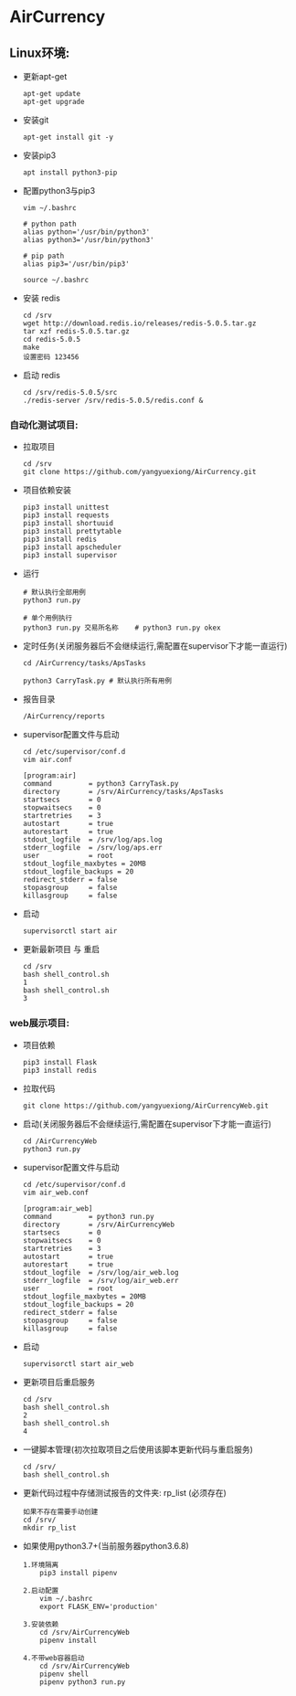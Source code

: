# AirCurrency

## Linux环境:

* 更新apt-get
    ```
    apt-get update
    apt-get upgrade
    ```

* 安装git
    ```
    apt-get install git -y
    ```

* 安装pip3
    ```
    apt install python3-pip
    ```

* 配置python3与pip3
    ```
    vim ~/.bashrc
    ```
    ```
    # python path 
    alias python='/usr/bin/python3'
    alias python3='/usr/bin/python3'

    # pip path
    alias pip3='/usr/bin/pip3'
    ```
    ```
    source ~/.bashrc
    ```

* 安装 redis
    ```
    cd /srv
    wget http://download.redis.io/releases/redis-5.0.5.tar.gz
    tar xzf redis-5.0.5.tar.gz
    cd redis-5.0.5
    make
    设置密码 123456
    ```

* 启动 redis
    ```
    cd /srv/redis-5.0.5/src
    ./redis-server /srv/redis-5.0.5/redis.conf &
    ```

### 自动化测试项目:

* 拉取项目
    ```
    cd /srv
    git clone https://github.com/yangyuexiong/AirCurrency.git
    ```

* 项目依赖安装
    ```
    pip3 install unittest
    pip3 install requests
    pip3 install shortuuid
    pip3 install prettytable
    pip3 install redis
    pip3 install apscheduler
    pip3 install supervisor
    ```

* 运行
    ```
    # 默认执行全部用例
    python3 run.py

    # 单个用例执行
    python3 run.py 交易所名称    # python3 run.py okex
    ```

* 定时任务(关闭服务器后不会继续运行,需配置在supervisor下才能一直运行)
    ```
    cd /AirCurrency/tasks/ApsTasks

    python3 CarryTask.py # 默认执行所有用例
    ```

* 报告目录
    ```
    /AirCurrency/reports
    ```

* supervisor配置文件与启动
    ```
    cd /etc/supervisor/conf.d
    vim air.conf
    ```
    ```
    [program:air]
    command         = python3 CarryTask.py
    directory       = /srv/AirCurrency/tasks/ApsTasks
    startsecs       = 0
    stopwaitsecs    = 0
    startretries    = 3
    autostart       = true
    autorestart     = true
    stdout_logfile  = /srv/log/aps.log
    stderr_logfile  = /srv/log/aps.err
    user            = root 
    stdout_logfile_maxbytes = 20MB
    stdout_logfile_backups = 20
    redirect_stderr = false
    stopasgroup     = false
    killasgroup     = false
    ```

* 启动
    ```
    supervisorctl start air
    ```

* 更新最新项目 与 重启
    ```
    cd /srv 
    bash shell_control.sh
    1
    bash shell_control.sh
    3
    ```

### web展示项目:

* 项目依赖
    ```
    pip3 install Flask
    pip3 install redis   
    ```

* 拉取代码
    ```
    git clone https://github.com/yangyuexiong/AirCurrencyWeb.git
    ```

* 启动(关闭服务器后不会继续运行,需配置在supervisor下才能一直运行)
    ```
    cd /AirCurrencyWeb
    python3 run.py
    ```

* supervisor配置文件与启动

    ```
    cd /etc/supervisor/conf.d
    vim air_web.conf
    ```
    ```
    [program:air_web]
    command         = python3 run.py
    directory       = /srv/AirCurrencyWeb
    startsecs       = 0
    stopwaitsecs    = 0
    startretries    = 3
    autostart       = true
    autorestart     = true
    stdout_logfile  = /srv/log/air_web.log
    stderr_logfile  = /srv/log/air_web.err
    user            = root 
    stdout_logfile_maxbytes = 20MB
    stdout_logfile_backups = 20
    redirect_stderr = false
    stopasgroup     = false
    killasgroup     = false
    ```

* 启动
    ```
    supervisorctl start air_web
    ```

* 更新项目后重启服务
    ```
    cd /srv 
    bash shell_control.sh
    2
    bash shell_control.sh
    4
    ```

* 一键脚本管理(初次拉取项目之后使用该脚本更新代码与重启服务)
    ```
    cd /srv/
    bash shell_control.sh
    ``` 

* 更新代码过程中存储测试报告的文件夹: rp_list (必须存在)
    ```
    如果不存在需要手动创建
    cd /srv/
    mkdir rp_list
    ```

* 如果使用python3.7+(当前服务器python3.6.8)

    ```
    1.环境隔离
        pip3 install pipenv

    2.启动配置
        vim ~/.bashrc
        export FLASK_ENV='production'

    3.安装依赖
        cd /srv/AirCurrencyWeb
        pipenv install
    
    4.不带web容器启动
        cd /srv/AirCurrencyWeb
        pipenv shell
        pipenv python3 run.py
    
    ```
